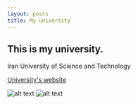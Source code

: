 ```yaml
---
layout: posts
title: My university
---
```


## This is my university.
Iran University of Science and Technology

[University's website](http://www.iust.ac.ir/)


![alt text](C:\git\mywebsite\assets\images\daneshgah.jpg "IUST College")
![alt text](C:\git\mywebsite\assets\images\daneshkade.jpg "CE")